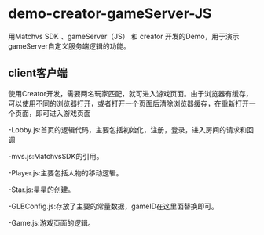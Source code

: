 # demo-creator-gameServer-JS

用Matchvs SDK 、gameServer（JS） 和 creator 开发的Demo，用于演示gameServer自定义服务端逻辑的功能。

## client客户端

使用Creator开发，需要两名玩家匹配，就可进入游戏页面。由于浏览器有缓存，可以使用不同的浏览器打开，或者打开一个页面后清除浏览器缓存，在重新打开一个页面，即可进入游戏页面

-Lobby.js:首页的逻辑代码，主要包括初始化，注册，登录，进入房间的请求和回调

-mvs.js:MatchvsSDK的引用。

-Player.js:主要包括人物的移动逻辑。

-Star.js:星星的创建。

-GLBConfig.js:存放了主要的常量数据，gameID在这里面替换即可。

-Game.js:游戏页面的逻辑。






